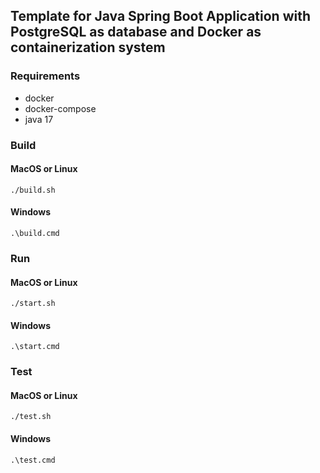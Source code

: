 ## Template for Java Spring Boot Application with PostgreSQL as database and Docker as containerization system

### Requirements
- docker
- docker-compose
- java 17

### Build
#### MacOS or Linux
`./build.sh`

#### Windows
`.\build.cmd`

### Run
#### MacOS or Linux
`./start.sh`

#### Windows
`.\start.cmd`

### Test
#### MacOS or Linux
`./test.sh`

#### Windows
`.\test.cmd`
